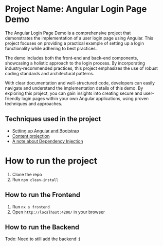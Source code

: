 # Project Name: Angular Login Page Demo

The Angular Login Page Demo is a comprehensive project that demonstrates the implementation of a user login page using Angular. This project focuses on providing a practical example of setting up a login functionality while adhering to best practices.

The demo includes both the front-end and back-end components, showcasing a holistic approach to the login process. By incorporating industry-recommended practices, this project emphasizes the use of robust coding standards and architectural patterns.

With clear documentation and well-structured code, developers can easily navigate and understand the implementation details of this demo. By exploring this project, you can gain insights into creating secure and user-friendly login pages within your own Angular applications, using proven techniques and approaches.

## Techniques used in the project
- [Setting up Angular and Bootstrap](documents/setting-up-angular-and-bootstap.md)
- [Content projection](documents/content-projection.md)
- [A note about Dependency Injection](documents/constructor-injection-vs-injection-method.md)

# How to run the project

1. Clone the repo
2. Run `npm clean-install`

## How to run the Frontend

1. Run `nx s frontend`
2. Open `http://localhost:4200/` in your browser

## How to run the Backend
Todo: Need to still add the backend :)
